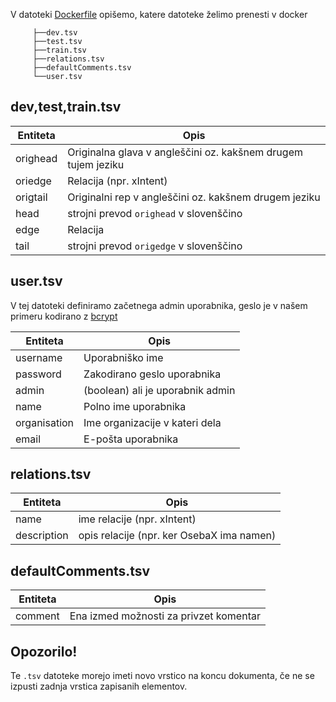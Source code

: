 V datoteki [Dockerfile](Dockerfile) opišemo, katere datoteke želimo prenesti v docker 

```
     ├──dev.tsv
     ├──test.tsv
     ├──train.tsv
     ├──relations.tsv
     ├──defaultComments.tsv
     └──user.tsv
```

## dev,test,train.tsv
| Entiteta | Opis                                                          |
|----------|---------------------------------------------------------------|
| orighead | Originalna glava v angleščini oz. kakšnem drugem tujem jeziku |
| oriedge  | Relacija (npr. xIntent)                                       |
| origtail | Originalni rep v angleščini oz. kakšnem drugem jeziku         |
| head     | strojni prevod `orighead` v slovenščino                       |
| edge     | Relacija                                                      |
| tail     | strojni prevod `origedge` v slovenščino                       |

## user.tsv
V tej datoteki definiramo začetnega admin uporabnika, geslo je v našem primeru kodirano z [bcrypt](https://bcrypt-generator.com/)

| Entiteta     | Opis                             |
|--------------|----------------------------------|
| username     | Uporabniško ime                  |
| password     | Zakodirano geslo uporabnika      |
| admin        | (boolean) ali je uporabnik admin |
| name         | Polno ime uporabnika             |
| organisation | Ime organizacije v kateri dela   |
| email        | E-pošta uporabnika               |

## relations.tsv
| Entiteta    | Opis                                      |
|-------------|-------------------------------------------|
| name        | ime relacije (npr. xIntent)                |
| description | opis relacije (npr. ker OsebaX ima namen) |

## defaultComments.tsv
| Entiteta | Opis |
|----------|--|
| comment  | Ena izmed možnosti za privzet komentar |

## Opozorilo!
Te `.tsv` datoteke morejo imeti novo vrstico na koncu dokumenta, če ne se izpusti zadnja vrstica zapisanih elementov.
